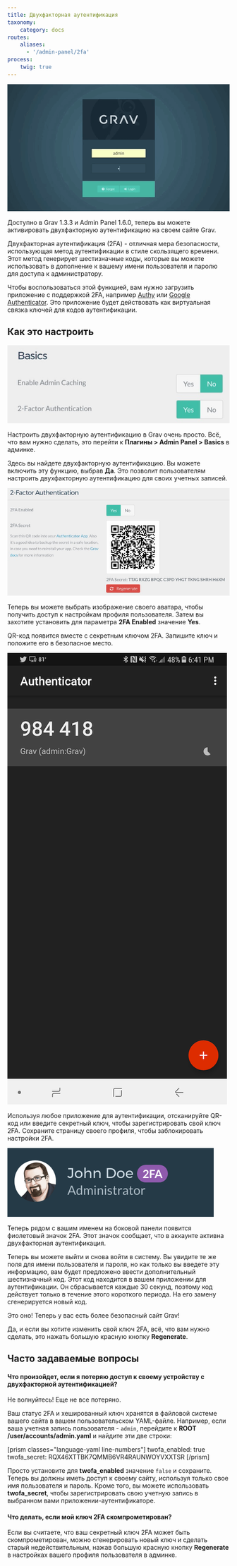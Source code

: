 ```yaml
---
title: Двухфакторная аутентификация
taxonomy:
    category: docs
routes:
    aliases:
      - '/admin-panel/2fa'
process:
    twig: true
---
```


![Профиль администратора](auth3.gif?classes=shadow)

Доступно в Grav 1.3.3 и Admin Panel 1.6.0, теперь вы можете активировать двухфакторную аутентификацию на своем сайте Grav.

Двухфакторная аутентификация (2FA) - отличная мера безопасности, использующая метод аутентификации в стиле скользящего времени. Этот метод генерирует шестизначные коды, которые вы можете использовать в дополнение к вашему имени пользователя и паролю для доступа к администратору.

Чтобы воспользоваться этой функцией, вам нужно загрузить приложение с поддержкой 2FA, например [Authy](https://authy.com/) или [Google Authenticator](https://play.google.com/store/apps/details?id=com.google.android.apps.authenticator2&hl=en). Это приложение будет действовать как виртуальная связка ключей для кодов аутентификации.

## Как это настроить

![](2fa_1.jpeg?classes=shadow)

Настроить двухфакторную аутентификацию в Grav очень просто. Всё, что вам нужно сделать, это перейти к **Плагины > Admin Panel > Basics** в админке.

Здесь вы найдете двухфакторную аутентификацию. Вы можете включить эту функцию, выбрав **Да**. Это позволит пользователям настроить двухфакторную аутентификацию для своих учетных записей.

![](2fa_2.jpeg?classes=shadow)

Теперь вы можете выбрать изображение своего аватара, чтобы получить доступ к настройкам профиля пользователя. Затем вы захотите установить для параметра **2FA Enabled** значение **Yes**.

QR-код появится вместе с секретным ключом 2FA. Запишите ключ и положите его в безопасное место.

![](2fa_4.png?width=1009&classes=shadow)

Используя любое приложение для аутентификации, отсканируйте QR-код или введите секретный ключ, чтобы зарегистрировать свой ключ 2FA. Сохраните страницу своего профиля, чтобы заблокировать настройки 2FA.

![](2fa_5.png?width=1009&classes=shadow)

Теперь рядом с вашим именем на боковой панели появится фиолетовый значок 2FA. Этот значок сообщает, что в аккаунте активна двухфакторная аутентификация.

Теперь вы можете выйти и снова войти в систему. Вы увидите те же поля для имени пользователя и пароля, но как только вы введете эту информацию, вам будет предложено ввести дополнительный шестизначный код. Этот код находится в вашем приложении для аутентификации. Он сбрасывается каждые 30 секунд, поэтому код действует только в течение этого короткого периода. На его замену сгенерируется новый код.

Это оно! Теперь у вас есть более безопасный сайт Grav!

Да, и если вы хотите изменить свой ключ 2FA, всё, что вам нужно сделать, это нажать большую красную кнопку **Regenerate**.

## Часто задаваемые вопросы

#### Что произойдет, если я потеряю доступ к своему устройству с двухфакторной аутентификацией?

Не волнуйтесь! Еще не все потеряно.

Ваш статус 2FA и хешированный ключ хранятся в файловой системе вашего сайта в вашем пользовательском YAML-файле. Например, если ваша учетная запись пользователя - `admin`, перейдите к **ROOT /user/accounts/admin.yaml** и найдите эти две строки:

[prism classes="language-yaml line-numbers"]
twofa_enabled: true
twofa_secret: RQX46XTTBK7QMMB6VR4RAUNWOYVXXTSR
[/prism]

Просто установите для **twofa_enabled** значение `false` и сохраните. Теперь вы должны иметь доступ к своему сайту, используя только свое имя пользователя и пароль. Кроме того, вы можете использовать **twofa_secret**, чтобы зарегистрировать свою учетную запись в выбранном вами приложении-аутентификаторе.

#### Что делать, если мой ключ 2FA скомпрометирован?

Если вы считаете, что ваш секретный ключ 2FA может быть скомпрометирован, можно сгенерировать новый ключ и сделать старый недействительным, нажав большую красную кнопку **Regenerate** в настройках вашего профиля пользователя в админке.
